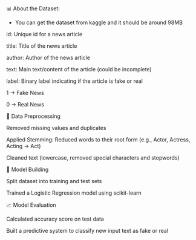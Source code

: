 📊 About the Dataset:

- You can get the dataset from kaggle and it should be around 98MB
  
id: Unique id for a news article

title: Title of the news article

author: Author of the news article

text: Main text/content of the article (could be incomplete)

label: Binary label indicating if the article is fake or real

1 → Fake News

0 → Real News

🧹 Data Preprocessing

Removed missing values and duplicates

Applied Stemming: Reduced words to their root form (e.g., Actor, Actress, Acting → Act)

Cleaned text (lowercase, removed special characters and stopwords)

📂 Model Building

Split dataset into training and test sets

Trained a Logistic Regression model using scikit-learn

📈 Model Evaluation

Calculated accuracy score on test data

Built a predictive system to classify new input text as fake or real
